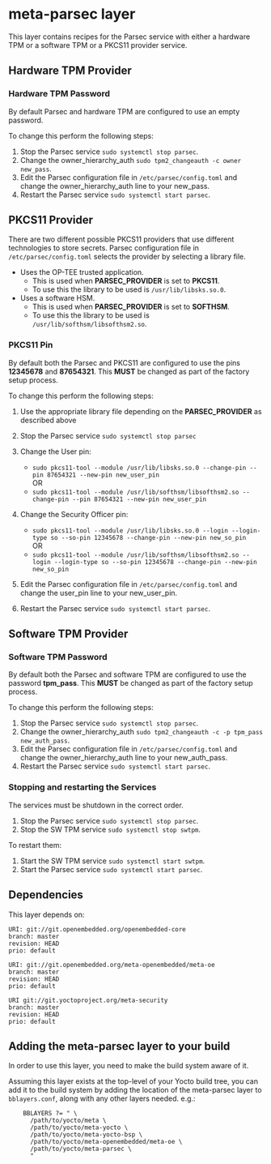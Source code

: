 # meta-parsec layer


This layer contains recipes for the Parsec service with either a hardware TPM or a software TPM or a PKCS11 provider service.

## Hardware TPM Provider

### Hardware TPM Password

By default Parsec and hardware TPM are configured to use an empty password.

To change this perform the following steps:

1. Stop the Parsec service `sudo systemctl stop parsec`.
1. Change the owner_hierarchy_auth `sudo tpm2_changeauth -c owner new_pass`.
1. Edit the Parsec configuration file in `/etc/parsec/config.toml` and change the owner_hierarchy_auth line to your new_pass.
1. Restart the Parsec service `sudo systemctl start parsec`.

## PKCS11 Provider

There are two different possible PKCS11 providers that use different technologies to store secrets. Parsec configuration file in `/etc/parsec/config.toml` selects the provider by selecting a library file.

- Uses the OP-TEE trusted application.
  - This is used when **PARSEC_PROVIDER** is set to **PKCS11**.
  - To use this the library to be used is `/usr/lib/libsks.so.0`.
- Uses a software HSM.
  - This is used when **PARSEC_PROVIDER** is set to **SOFTHSM**.
  - To use this the library to be used is `/usr/lib/softhsm/libsofthsm2.so`.

### PKCS11 Pin

By default both the Parsec and PKCS11 are configured to use the pins **12345678** and **87654321**.
This **MUST** be changed as part of the factory setup process.

To change this perform the following steps:

1. Use the appropriate library file depending on the **PARSEC_PROVIDER** as described above
1. Stop the Parsec service `sudo systemctl stop parsec`
1. Change the User pin:
   - `sudo pkcs11-tool --module /usr/lib/libsks.so.0 --change-pin --pin 87654321 --new-pin new_user_pin`  
   OR  
   - `sudo pkcs11-tool --module /usr/lib/softhsm/libsofthsm2.so --change-pin --pin 87654321 --new-pin new_user_pin`

1. Change the Security Officer pin:
   - `sudo pkcs11-tool --module /usr/lib/libsks.so.0 --login --login-type so --so-pin 12345678 --change-pin --new-pin new_so_pin`  
   OR  
   - `sudo pkcs11-tool --module /usr/lib/softhsm/libsofthsm2.so --login --login-type so --so-pin 12345678 --change-pin --new-pin new_so_pin`
1. Edit the Parsec configuration file in `/etc/parsec/config.toml` and change the user_pin line to your new_user_pin.
1. Restart the Parsec service `sudo systemctl start parsec`.

## Software TPM Provider

### Software TPM Password

By default both the Parsec and software TPM are configured to use the password **tpm_pass**.
This **MUST** be changed as part of the factory setup process.

To change this perform the following steps:

1. Stop the Parsec service `sudo systemctl stop parsec`.
1. Change the owner_hierarchy_auth `sudo tpm2_changeauth -c -p tpm_pass new_auth_pass`.
1. Edit the Parsec configuration file in `/etc/parsec/config.toml` and change the owner_hierarchy_auth line to your new_auth_pass.
1. Restart the Parsec service `sudo systemctl start parsec`.

### Stopping and restarting the Services

The services must be shutdown in the correct order.

1. Stop the Parsec service `sudo systemctl stop parsec`.
1. Stop the SW TPM service `sudo systemctl stop swtpm`.

To restart them:

1. Start the SW TPM service `sudo systemctl start swtpm`.
1. Start the Parsec service `sudo systemctl start parsec`.


## Dependencies

This layer depends on:

    URI: git://git.openembedded.org/openembedded-core
    branch: master
    revision: HEAD
    prio: default

    URI: git://git.openembedded.org/meta-openembedded/meta-oe
    branch: master
    revision: HEAD
    prio: default

    URI git://git.yoctoproject.org/meta-security
    branch: master
    revision: HEAD
    prio: default

## Adding the meta-parsec layer to your build

In order to use this layer, you need to make the build system aware of
it.

Assuming this layer exists at the top-level of your
Yocto build tree, you can add it to the build system by adding the
location of the meta-parsec layer to `bblayers.conf`, along with any
other layers needed. e.g.:

```
    BBLAYERS ?= " \
      /path/to/yocto/meta \
      /path/to/yocto/meta-yocto \
      /path/to/yocto/meta-yocto-bsp \
      /path/to/yocto/meta-openembedded/meta-oe \
      /path/to/yocto/meta-parsec \
      "
```
